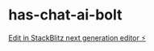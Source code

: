 # has-chat-ai-bolt

[Edit in StackBlitz next generation editor ⚡️](https://stackblitz.com/~/github.com/lutfi-haslab/has-chat-ai-bolt)